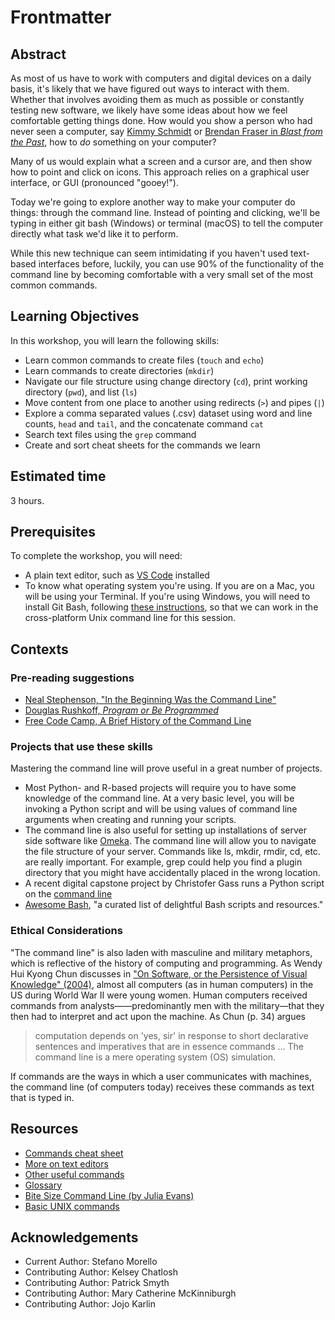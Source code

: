 # Frontmatter

## Abstract

As most of us have to work with computers and digital devices on a daily basis, it's likely that we have figured out ways to interact with them. Whether that involves avoiding them as much as possible or constantly testing new software, we likely have some ideas about how we feel comfortable getting things done. How would you show a person who had never seen a computer, say [Kimmy Schmidt](https://youtu.be/LIdFa1qLgNQ) or [Brendan Fraser in *Blast from the Past*](https://youtu.be/Xq29uTtKW4M), how to *do* something on your computer?

Many of us would explain what a screen and a cursor are, and then show how to point and click on icons. This approach relies on a graphical user interface, or GUI (pronounced "gooey!").

Today we're going to explore another way to make your computer do things: through the command line. Instead of pointing and clicking, we'll be typing in either git bash (Windows) or terminal (macOS) to tell the computer directly what task we'd like it to perform.

While this new technique can seem intimidating if you haven't used text-based interfaces before, luckily, you can use 90% of the functionality of the command line by becoming comfortable with a very small set of the most common commands.

## Learning Objectives

In this workshop, you will learn the following skills:

- Learn common commands to create files (`touch` and `echo`)
- Learn commands to create directories (`mkdir`)
- Navigate our file structure using change directory (`cd`), print working directory (`pwd`), and list (`ls`)
- Move content from one place to another using redirects (`>`) and pipes (`|`)
- Explore a comma separated values (.csv) dataset using word and line counts, `head` and `tail`, and the concatenate command `cat`
- Search text files using the `grep` command
- Create and sort cheat sheets for the commands we learn

## Estimated time

3 hours.

## Prerequisites

To complete the workshop, you will need:

- A plain text editor, such as [VS Code](https://github.com/GC-DRI/install/blob/master/sections/vscode.md) installed
- To know what operating system you're using. If you are on a Mac, you will be using your Terminal. If you're using Windows, you will need to install Git Bash, following [these instructions](https://github.com/DHRI-Curriculum/install/blob/master/sections/git.md), so that we can work in the cross-platform Unix command line for this session. 

## Contexts

### Pre-reading suggestions

- [Neal Stephenson, "In the Beginning Was the Command Line"](http://cristal.inria.fr/~weis/info/commandline.html)
- [Douglas Rushkoff, *Program or Be Programmed*](https://rushkoff.com/books/program-or-be-programmed/)
- [Free Code Camp, A Brief History of the Command Line](https://www.freecodecamp.org/news/the-command-line-1fdbc692b3bf/) 

### Projects that use these skills

Mastering the command line will prove useful in a great number of projects. 

- Most Python- and R-based projects will require you to have some knowledge of the command line. At a very basic level, you will be invoking a Python script and will be using values of command line arguments when creating and running your scripts.
- The command line is also useful for setting up installations of server side software like [Omeka](www.omeka.org). The command line will allow you to navigate the file structure of your server. Commands like ls, mkdir, rmdir, cd, etc. are really important. For example, grep could help you find a plugin directory that you might have accidentally placed in the wrong location.
- A recent digital capstone project by Christofer Gass runs a Python script on the [command line](https://academicworks.cuny.edu/gc_etds/3786/)
- [Awesome Bash](https://github.com/awesome-lists/awesome-bash), "a curated list of delightful Bash scripts and resources."

### Ethical Considerations

"The command line" is also laden with masculine and military metaphors, which is reflective of the history of computing and programming. As Wendy Hui Kyong Chun discusses in ["On Software, or the Persistence of Visual Knowledge" (2004)](https://doi.org/10.1162/1526381043320741), almost all computers (as in human computers) in the US during World War II were young women. Human computers received commands from analysts——predominantly men with the military—that they then had to interpret and act upon the machine. As Chun (p. 34) argues

> computation depends on 'yes, sir' in response to short declarative sentences and imperatives that are in essence commands ... The command line is a mere operating system (OS) simulation.

If commands are the ways in which a user communicates with machines, the command line (of computers today) receives these commands as text that is typed in.

## Resources 

- [Commands cheat sheet](sections/12-commands.md)  
- [More on text editors](sections/13-text-editors-ides.md)  
- [Other useful commands](sections/14-other-commands.md)   
- [Glossary](https://github.com/DHRI-Curriculum/glossary/blob/master/sections/command-line.md)
- [Bite Size Command Line (by Julia Evans)](https://jvns.ca/blog/2018/08/05/new-zine--bite-size-command-line/)
- [Basic UNIX commands](http://mally.stanford.edu/~sr/computing/basic-unix.html)

## Acknowledgements

- Current Author: Stefano Morello
- Contributing Author: Kelsey Chatlosh
- Contributing Author: Patrick Smyth
- Contributing Author: Mary Catherine McKinniburgh
- Contributing Author: Jojo Karlin
